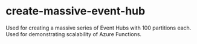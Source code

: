 # create-massive-event-hub
Used for creating a massive series of Event Hubs with 100 partitions each. Used for demonstrating scalability of Azure Functions.
